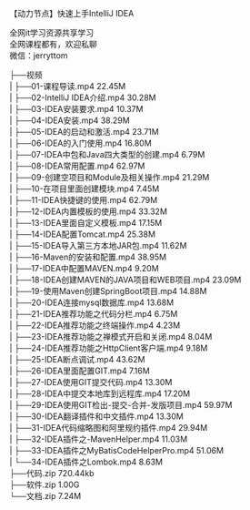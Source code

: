 【动力节点】快速上手IntelliJ IDEA

全网it学习资源共享学习<br>全网课程都有，欢迎私聊<br>微信：jerryttom<br>

├──视频<br> | ├──01-课程导读.mp4 22.45M<br> | ├──02-IntelliJ IDEA介绍.mp4 30.28M<br> | ├──03-IDEA安装要求.mp4 10.37M<br> | ├──04-IDEA安装.mp4 38.29M<br> | ├──05-IDEA的启动和激活.mp4 23.71M<br> | ├──06-IDEA的入门使用.mp4 16.80M<br> | ├──07-IDEA中包和Java四大类型的创建.mp4 6.79M<br> | ├──08-IDEA常用配置.mp4 62.97M<br> | ├──09-创建空项目和Module及相关操作.mp4 21.29M<br> | ├──10-在项目里面创建模块.mp4 7.45M<br> | ├──11-IDEA快捷键的使用.mp4 62.79M<br> | ├──12-IDEA内置模板的使用.mp4 33.32M<br> | ├──13-IDEA里面自定义模板.mp4 17.15M<br> | ├──14-IDEA配置Tomcat.mp4 25.38M<br> | ├──15-IDEA导入第三方本地JAR包.mp4 11.62M<br> | ├──16-Maven的安装和配置.mp4 38.95M<br> | ├──17-IDEA中配置MAVEN.mp4 9.20M<br> | ├──18-IDEA创建MAVEN的JAVA项目和WEB项目.mp4 23.09M<br> | ├──19-使用Maven创建SpringBoot项目.mp4 14.88M<br> | ├──20-IDEA连接mysql数据库.mp4 13.68M<br> | ├──21-IDEA推荐功能之代码分栏.mp4 6.75M<br> | ├──22-IDEA推荐功能之终端操作.mp4 4.23M<br> | ├──23-IDEA推荐功能之禅模式开启和关闭.mp4 8.04M<br> | ├──24-IDEA推荐功能之HttpClient客户端.mp4 9.18M<br> | ├──25-IDEA断点调试.mp4 43.62M<br> | ├──26-IDEA里面配置GIT.mp4 7.16M<br> | ├──27-IDEA使用GIT提交代码.mp4 13.30M<br> | ├──28-IDEA中提交本地库到远程库.mp4 17.20M<br> | ├──29-IDEA使用GIT检出-提交-合并-发版项目.mp4 59.97M<br> | ├──30-IDEA翻译插件和中文插件.mp4 13.30M<br> | ├──31-IDEA代码缩略图和阿里规约插件.mp4 29.94M<br> | ├──32-IDEA插件之-MavenHelper.mp4 11.03M<br> | ├──33-IDEA插件之MyBatisCodeHelperPro.mp4 51.06M<br> | └──34-IDEA插件之Lombok.mp4 8.63M<br> ├──代码.zip 720.44kb<br> ├──软件.zip 1.00G<br> └──文档.zip 7.24M